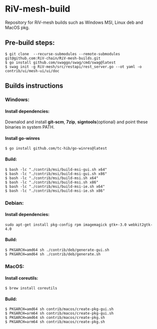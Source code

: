 # RiV-mesh-build
Repository for RiV-mesh builds such as Windows MSI, Linux deb and MacOS pkg.

## Pre-build steps:
```
$ git clone  --recurse-submodules --remote-submodules git@github.com:RiV-chain/RiV-mesh-builds.git
$ go install github.com/swaggo/swag/cmd/swag@latest
$ swag init -g RiV-mesh/src/restapi/rest_server.go --ot yaml -o contrib/ui/mesh-ui/ui/doc
```

## Builds instructions

### Windows:
#### Install dependencies:
Downalod and install **git-scm**, **7zip**, **signtools**(optional) and point these binaries in system PATH.
#### Install go-winres
```
$ go install github.com/tc-hib/go-winres@latest
```

#### Build:
```
$ bash -lc "./contrib/msi/build-msi-gui.sh x64"
$ bash -lc "./contrib/msi/build-msi-gui.sh x86"
$ bash -lc "./contrib/msi/build-msi.sh x64"
$ bash -lc "./contrib/msi/build-msi.sh x86"
$ bash -lc "./contrib/msi/build-msi-ie.sh x64"
$ bash -lc "./contrib/msi/build-msi-ie.sh x86"
```

### Debian:
#### Install dependencies:
```
sudo apt-get install pkg-config rpm imagemagick gtk+-3.0 webkit2gtk-4.0
```
#### Build:
```
$ PKGARCH=amd64 sh ./contrib/deb/generate-gui.sh
$ PKGARCH=amd64 sh ./contrib/deb/generate.sh
```

### MacOS:
#### Install coreutils:
```
$ brew install coreutils
```
#### Build:
```
$ PKGARCH=amd64 sh contrib/macos/create-pkg-gui.sh
$ PKGARCH=arm64 sh contrib/macos/create-pkg-gui.sh
$ PKGARCH=amd64 sh contrib/macos/create-pkg.sh
$ PKGARCH=arm64 sh contrib/macos/create-pkg.sh
```
